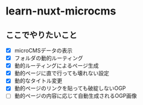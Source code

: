 # learn-nuxt-microcms
## ここでやりたいこと
- [x] microCMSデータの表示
- [x] フォルダの動的ルーティング
- [x] 動的ルーティングによるページ生成
- [x] 動的ページに直で行っても壊れない設定
- [x] 動的なタイトル変更
- [x] 動的ページのリンクを貼っても破綻しないOGP
- [ ] 動的ページの内容に応じて自動生成されるOGP画像